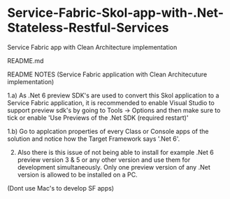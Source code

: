 # Service-Fabric-Skol-app-with-.Net-Stateless-Restful-Services
Service Fabric app with Clean Architecture implementation


README.md

README NOTES (Service Fabric application with Clean Architecuture implementation)


1.a) As .Net 6 preview SDK's are used to convert this Skol application to a Service Fabric application,
it is recommended to enable Visual Studio to support preview sdk's by going to Tools -> Options 
and then make sure to tick or enable 'Use Previews of the .Net SDK (required restart)'

1.b) Go to applcation properties of every Class or Console apps of the solution 
and notice how the Target Framework says '.Net 6'. 



2) Also there is this issue of not being able to install for example .Net 6 preview version 
3 & 5 or any other version and use them for development simultaneously. Only one preview 
version of any .Net version is allowed to be installed on a PC. 


(Dont use Mac's to develop SF apps)



